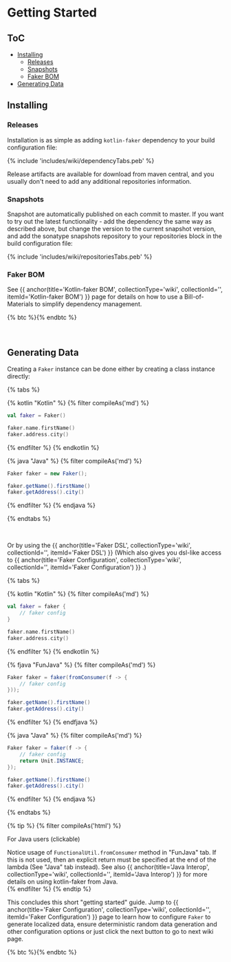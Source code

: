 ---
---

# Getting Started

## ToC

* [Installing](#installing)
  * [Releases](#releases)
  * [Snapshots](#snapshots)
  * [Faker BOM](#faker-bom)
* [Generating Data](#generating-data)

## Installing

### Releases

Installation is as simple as adding `kotlin-faker` dependency to your build configuration file:

{% include 'includes/wiki/dependencyTabs.peb' %}

Release artifacts are available for download from maven central, and you usually don't need to add any additional repositories information.

### Snapshots

Snapshot are automatically published on each commit to master. If you want to try out the latest functionality - add the dependency the same way as described above, but change the version to the current snapshot version, and add the sonatype snapshots repository to your repositories block in the build configuration file:

{% include 'includes/wiki/repositoriesTabs.peb' %}

### Faker BOM

See {{ anchor(title='Kotlin-faker BOM', collectionType='wiki', collectionId='', itemId='Kotlin-faker BOM') }} page for details on how to use a Bill-of-Materials to simplify dependency management.

{% btc %}{% endbtc %}

<br>

## Generating Data

Creating a `Faker` instance can be done either by creating a class instance directly:

{% tabs %}

{% kotlin "Kotlin" %}
{% filter compileAs('md') %}
```kotlin
val faker = Faker()

faker.name.firstName()
faker.address.city()
```
{% endfilter %}
{% endkotlin %}

{% java "Java" %}
{% filter compileAs('md') %}
```java
Faker faker = new Faker();

faker.getName().firstName()
faker.getAddress().city()
```
{% endfilter %}
{% endjava %}

{% endtabs %}

<br>

Or by using the {{ anchor(title='Faker DSL', collectionType='wiki', collectionId='', itemId='Faker DSL') }} (Which also gives you dsl-like access to {{ anchor(title='Faker Configuration', collectionType='wiki', collectionId='', itemId='Faker Configuration') }}
.)

{% tabs %}

{% kotlin "Kotlin" %} {% filter compileAs('md') %}
```kotlin
val faker = faker {
    // faker config
}

faker.name.firstName()
faker.address.city()
```
{% endfilter %} {% endkotlin %}

{% fjava "FunJava" %} {% filter compileAs('md') %}
```java
Faker faker = faker(fromConsumer(f -> {
    // faker config
}));

faker.getName().firstName()
faker.getAddress().city()
```
{% endfilter %} {% endfjava %}

{% java "Java" %} {% filter compileAs('md') %}
```java
Faker faker = faker(f -> {
    // faker config
    return Unit.INSTANCE;
});

faker.getName().firstName()
faker.getAddress().city()
```
{% endfilter %} {% endjava %}

{% endtabs %}

{% tip %}
{% filter compileAs('html') %}
<section class="accordions">
  <article class="accordion">
    <div class="accordion-header toggle">
      <p>For Java users (clickable)</p>
    </div>
    <div class="accordion-body">
      <div class="accordion-content">
Notice usage of <code>FunctionalUtil.fromConsumer</code> method in "FunJava" tab. If this is not used, then an explicit return must be specified at the end of the lambda (See "Java" tab instead).
See also {{ anchor(title='Java Interop', collectionType='wiki', collectionId='', itemId='Java Interop') }} for more details on using kotlin-faker from Java.
      </div>
    </div>
  </article>
</section>
{% endfilter %}
{% endtip %}

<br>

This concludes this short "getting started" guide. Jump to {{ anchor(title='Faker Configuration', collectionType='wiki', collectionId='', itemId='Faker Configuration') }} page to learn how to configure `Faker` to generate localized data, ensure deterministic random data generation and other configuration options or just click the next button to go to next wiki page.

{% btc %}{% endbtc %}

<br>
